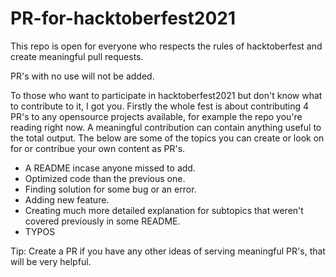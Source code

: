 # PR-for-hacktoberfest2021

This repo is open for everyone who respects the rules of hacktoberfest and create meaningful pull requests.  

PR's with no use will not be added.

To those who want to participate in hacktoberfest2021 but don't know what to contribute to it, I got you.
Firstly the whole fest is about contributing 4 PR's to any opensource projects available, for example the repo you're reading right now.
A meaningful contribution can contain anything useful to the total output.
The below are some of the topics you can create or look on for or contribue your own content as PR's.

* A README incase anyone missed to add.
* Optimized code than the previous one.
* Finding solution for some bug or an error.
* Adding new feature.
* Creating much more detailed explanation for subtopics that weren't covered previously in some README.
* TYPOS

Tip: Create a PR if you have any other ideas of serving meaningful PR's, that will be very helpful.
